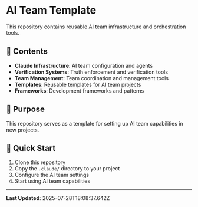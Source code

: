 # AI Team Template

This repository contains reusable AI team infrastructure and orchestration tools.

## 🤖 Contents

- **Claude Infrastructure**: AI team configuration and agents
- **Verification Systems**: Truth enforcement and verification tools
- **Team Management**: Team coordination and management tools
- **Templates**: Reusable templates for AI team projects
- **Frameworks**: Development frameworks and patterns

## 🎯 Purpose

This repository serves as a template for setting up AI team capabilities in new projects.

## 🚀 Quick Start

1. Clone this repository
2. Copy the `.claude/` directory to your project
3. Configure the AI team settings
4. Start using AI team capabilities

---

**Last Updated**: 2025-07-28T18:08:37.642Z
